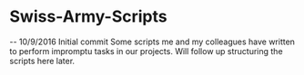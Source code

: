 # Swiss-Army-Scripts

-- 10/9/2016
Initial commit
Some scripts me and my colleagues have written to perform impromptu tasks in our projects. 
Will follow up structuring the scripts here later.